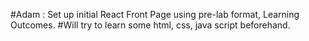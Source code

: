 #Adam : Set up initial React Front Page using pre-lab format, Learning Outcomes.
#Will try to learn some html, css, java script beforehand.